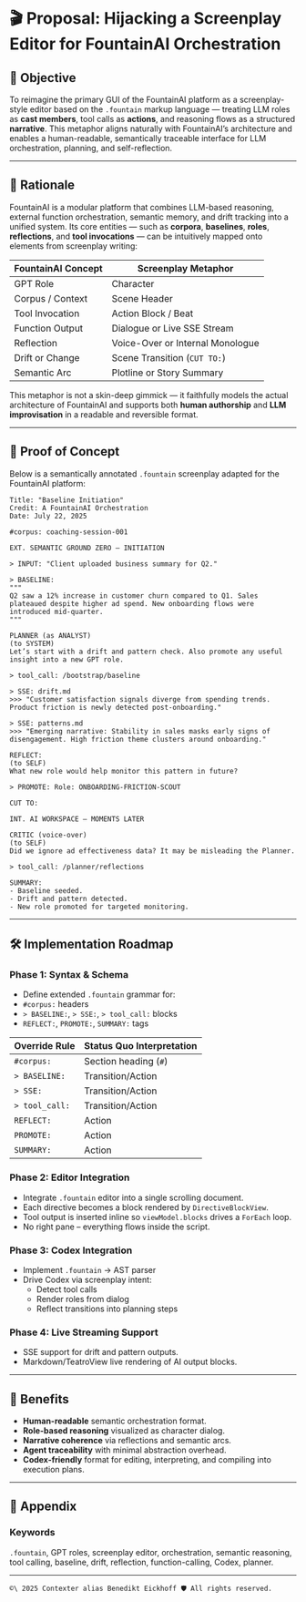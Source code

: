 # 🎬 Proposal: Hijacking a Screenplay Editor for FountainAI Orchestration

## 🎯 Objective

To reimagine the primary GUI of the FountainAI platform as a screenplay-style editor based on the `.fountain` markup language — treating LLM roles as **cast members**, tool calls as **actions**, and reasoning flows as a structured **narrative**. This metaphor aligns naturally with FountainAI’s architecture and enables a human-readable, semantically traceable interface for LLM orchestration, planning, and self-reflection.

---

## 🧩 Rationale

FountainAI is a modular platform that combines LLM-based reasoning, external function orchestration, semantic memory, and drift tracking into a unified system. Its core entities — such as **corpora**, **baselines**, **roles**, **reflections**, and **tool invocations** — can be intuitively mapped onto elements from screenplay writing:

| FountainAI Concept     | Screenplay Metaphor             |
|------------------------|----------------------------------|
| GPT Role               | Character                        |
| Corpus / Context       | Scene Header                     |
| Tool Invocation        | Action Block / Beat              |
| Function Output        | Dialogue or Live SSE Stream      |
| Reflection             | Voice-Over or Internal Monologue |
| Drift or Change        | Scene Transition (`CUT TO:`)     |
| Semantic Arc           | Plotline or Story Summary        |

This metaphor is not a skin-deep gimmick — it faithfully models the actual architecture of FountainAI and supports both **human authorship** and **LLM improvisation** in a readable and reversible format.

---

## 🧪 Proof of Concept

Below is a semantically annotated `.fountain` screenplay adapted for the FountainAI platform:

```fountain
Title: "Baseline Initiation"
Credit: A FountainAI Orchestration
Date: July 22, 2025

#corpus: coaching-session-001

EXT. SEMANTIC GROUND ZERO – INITIATION

> INPUT: "Client uploaded business summary for Q2."

> BASELINE:
"""
Q2 saw a 12% increase in customer churn compared to Q1. Sales plateaued despite higher ad spend. New onboarding flows were introduced mid-quarter.
"""

PLANNER (as ANALYST)
(to SYSTEM)
Let’s start with a drift and pattern check. Also promote any useful insight into a new GPT role.

> tool_call: /bootstrap/baseline

> SSE: drift.md
>>> "Customer satisfaction signals diverge from spending trends. Product friction is newly detected post-onboarding."

> SSE: patterns.md
>>> "Emerging narrative: Stability in sales masks early signs of disengagement. High friction theme clusters around onboarding."

REFLECT:
(to SELF)
What new role would help monitor this pattern in future?

> PROMOTE: Role: ONBOARDING-FRICTION-SCOUT

CUT TO:

INT. AI WORKSPACE – MOMENTS LATER

CRITIC (voice-over)
(to SELF)
Did we ignore ad effectiveness data? It may be misleading the Planner.

> tool_call: /planner/reflections

SUMMARY:
- Baseline seeded.
- Drift and pattern detected.
- New role promoted for targeted monitoring.
```

---

## 🛠️ Implementation Roadmap

### Phase 1: Syntax & Schema

- Define extended `.fountain` grammar for:
- `#corpus:` headers
- `> BASELINE:`, `> SSE:`, `> tool_call:` blocks
- `REFLECT:`, `PROMOTE:`, `SUMMARY:` tags

| Override Rule              | Status Quo Interpretation |
|----------------------------|---------------------------|
| `#corpus:`                 | Section heading (`#`)     |
| `> BASELINE:`              | Transition/Action         |
| `> SSE:`                   | Transition/Action         |
| `> tool_call:`             | Transition/Action         |
| `REFLECT:`                 | Action                    |
| `PROMOTE:`                 | Action                    |
| `SUMMARY:`                 | Action                    |

### Phase 2: Editor Integration
- Integrate `.fountain` editor into a single scrolling document.
- Each directive becomes a block rendered by `DirectiveBlockView`.
- Tool output is inserted inline so `viewModel.blocks` drives a `ForEach` loop.
- No right pane – everything flows inside the script.
### Phase 3: Codex Integration

- Implement `.fountain` → AST parser
- Drive Codex via screenplay intent:
  - Detect tool calls
  - Render roles from dialog
  - Reflect transitions into planning steps

### Phase 4: Live Streaming Support

- SSE support for drift and pattern outputs.
- Markdown/TeatroView live rendering of AI output blocks.

---

## 🧠 Benefits

- **Human-readable** semantic orchestration format.
- **Role-based reasoning** visualized as character dialog.
- **Narrative coherence** via reflections and semantic arcs.
- **Agent traceability** with minimal abstraction overhead.
- **Codex-friendly** format for editing, interpreting, and compiling into execution plans.

---

## 📎 Appendix

### Keywords
`.fountain`, GPT roles, screenplay editor, orchestration, semantic reasoning, tool calling, baseline, drift, reflection, function-calling, Codex, planner.

---
`````text
©\ 2025 Contexter alias Benedikt Eickhoff 🛡️ All rights reserved.
`````
